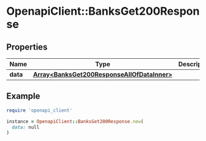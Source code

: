 # OpenapiClient::BanksGet200Response

## Properties

| Name | Type | Description | Notes |
| ---- | ---- | ----------- | ----- |
| **data** | [**Array&lt;BanksGet200ResponseAllOfDataInner&gt;**](BanksGet200ResponseAllOfDataInner.md) |  | [optional] |

## Example

```ruby
require 'openapi_client'

instance = OpenapiClient::BanksGet200Response.new(
  data: null
)
```


